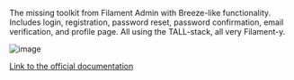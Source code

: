 The missing toolkit from Filament Admin with Breeze-like functionality. Includes login, registration, password reset, password confirmation, email verification, and profile page. All using the TALL-stack, all very Filament-y.

![image](https://user-images.githubusercontent.com/11015977/204792977-9cb009cb-2b29-4a3f-85c5-17fd30b05985.png)

[Link to the official documentation](https://github.com/jeffgreco13/filament-breezy)
